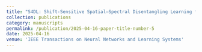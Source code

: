 ```yaml
---
title: "S4DL: Shift-Sensitive Spatial–Spectral Disentangling Learning for Hyperspectral Image Unsupervised Domain Adaptation"
collection: publications
category: manuscripts
permalink: /publication/2025-04-16-paper-title-number-5
date: 2025-04-16
venue: 'IEEE Transactions on Neural Networks and Learning Systems'
---
```

